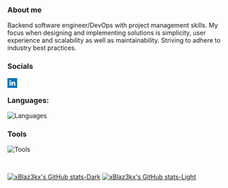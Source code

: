 ### About me

Backend software engineer/DevOps with project management skills. My focus when designing and implementing solutions is simplicity, user experience and scalability as well as maintainability. Striving to adhere to industry best practices.

### Socials

[<img align="left" width="22" alt="LinkedIn" src="https://raw.githubusercontent.com/edent/SuperTinyIcons/master/images/svg/linkedin.svg">](https://www.linkedin.com/in/blazdular/)

<br>

### Languages:

![Languages](https://skillicons.dev/icons?i=go,kotlin,python,java,git,terraform)

### Tools

![Tools](https://skillicons.dev/icons?i=linux,docker,grafana,prometheus,rabbitmq,postman,redis,k8s,mongo)


<br>

[![xBlaz3kx's GitHub stats-Dark](https://github-readme-stats.vercel.app/api?username=xBlaz3kx&show_icons=true&theme=dark#gh-dark-mode-only)](https://github.com/anuraghazra/github-readme-stats#gh-dark-mode-only)
[![xBlaz3kx's GitHub stats-Light](https://github-readme-stats.vercel.app/api?username=xBlaz3kx&show_icons=true&theme=default#gh-light-mode-only)](https://github.com/anuraghazra/github-readme-stats#gh-light-mode-only)

